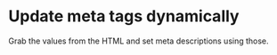# Update meta tags dynamically
Grab the values from the HTML and set meta descriptions using those.
